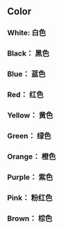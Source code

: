 ## Color
### White: 白色

### Black： 黑色

### Blue： 蓝色

### Red： 红色

### Yellow： 黄色

### Green： 绿色

### Orange： 橙色

### Purple： 紫色

### Pink： 粉红色

### Brown： 棕色
